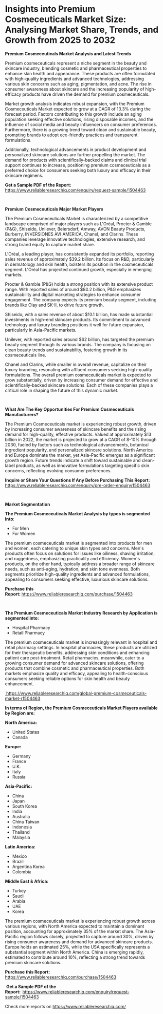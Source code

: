 <p><h1>Insights into Premium Cosmeceuticals Market Size: Analysing Market Share, Trends, and Growth from 2025 to 2032</h1></p><p><strong>Premium Cosmeceuticals Market Analysis and Latest Trends</strong></p>
<p><p>Premium cosmeceuticals represent a niche segment in the beauty and skincare industry, blending cosmetic and pharmaceutical properties to enhance skin health and appearance. These products are often formulated with high-quality ingredients and advanced technologies, addressing various skin concerns such as aging, pigmentation, and acne. The rise in consumer awareness about skincare and the increasing popularity of high-efficacy products have driven the demand for premium cosmeceuticals.</p><p>Market growth analysis indicates robust expansion, with the Premium Cosmeceuticals Market expected to grow at a CAGR of 13.3% during the forecast period. Factors contributing to this growth include an aging population seeking effective solutions, rising disposable incomes, and the influence of social media and beauty influencers on consumer preferences. Furthermore, there is a growing trend toward clean and sustainable beauty, prompting brands to adopt eco-friendly practices and transparent formulations.</p><p>Additionally, technological advancements in product development and personalized skincare solutions are further propelling the market. The demand for products with scientifically-backed claims and clinical trial support continues to increase, positioning premium cosmeceuticals as a preferred choice for consumers seeking both luxury and efficacy in their skincare regimens.</p></p>
<p><strong>Get a Sample PDF of the Report:&nbsp;</strong> <a href="https://www.reliableresearchiq.com/enquiry/request-sample/1504463?utm_campaign=3050&utm_medium=2&utm_source=Github&utm_content=ia&utm_term=23032025&utm_id=premium-cosmeceuticals">https://www.reliableresearchiq.com/enquiry/request-sample/1504463</a></p>
<p>&nbsp;</p>
<p><strong>Premium Cosmeceuticals Major Market Players</strong></p>
<p><p>The Premium Cosmeceuticals Market is characterized by a competitive landscape comprised of major players such as L'Oréal, Procter & Gamble (P&G), Shiseido, Unilever, Beiersdorf, Amway, AVON Beauty Products, Burberry, INVERSIONES AVI AMERICA, Chanel, and Clarins. These companies leverage innovative technologies, extensive research, and strong brand equity to capture market share.</p><p>L'Oréal, a leading player, has consistently expanded its portfolio, reporting sales revenue of approximately $39.2 billion. Its focus on R&D, particularly in dermatology and skin health, bolsters its position in the cosmeceuticals segment. L'Oréal has projected continued growth, especially in emerging markets.</p><p>Procter & Gamble (P&G) holds a strong position with its extensive product range. With reported sales of around $80.2 billion, P&G emphasizes sustainability and digital marketing strategies to enhance consumer engagement. The company expects its premium beauty segment, including brands like Olay and SK-II, to drive future growth.</p><p>Shiseido, with a sales revenue of about $10.1 billion, has made substantial investments in high-end skincare products. Its commitment to advanced technology and luxury branding positions it well for future expansion, particularly in Asia-Pacific markets.</p><p>Unilever, with reported sales around $62 billion, has targeted the premium beauty segment through its various brands. The company is focusing on clean beauty trends and sustainability, fostering growth in its cosmeceuticals line.</p><p>Chanel and Clarins, while smaller in overall revenue, capitalize on their luxury branding, resonating with affluent consumers seeking high-quality formulations. The overall premium cosmeceuticals market is expected to grow substantially, driven by increasing consumer demand for effective and scientifically-backed skincare solutions. Each of these companies plays a critical role in shaping the future of this dynamic market.</p></p>
<p>&nbsp;</p>
<p><strong>What Are The Key Opportunities For Premium Cosmeceuticals Manufacturers?</strong></p>
<p><p>The Premium Cosmeceuticals market is experiencing robust growth, driven by increasing consumer awareness of skincare benefits and the rising demand for high-quality, effective products. Valued at approximately $13 billion in 2022, the market is projected to grow at a CAGR of 8-10% through 2030, fueled by factors such as technological advancements, botanical ingredient popularity, and personalized skincare solutions. North America and Europe dominate the market, yet Asia-Pacific emerges as a significant growth region. Future trends indicate a shift toward sustainable and clean-label products, as well as innovative formulations targeting specific skin concerns, reflecting evolving consumer preferences.</p></p>
<p><strong>Inquire or Share Your Questions If Any Before Purchasing This Report:</strong> <a href="https://www.reliableresearchiq.com/enquiry/pre-order-enquiry/1504463?utm_campaign=3050&utm_medium=2&utm_source=Github&utm_content=ia&utm_term=23032025&utm_id=premium-cosmeceuticals">https://www.reliableresearchiq.com/enquiry/pre-order-enquiry/1504463</a></p>
<p>&nbsp;</p>
<p><strong>Market Segmentation</strong></p>
<p><strong>The Premium Cosmeceuticals Market Analysis by types is segmented into:</strong></p>
<p><ul><li>For Men</li><li>For Women</li></ul></p>
<p><p>The premium cosmeceuticals market is segmented into products for men and women, each catering to unique skin types and concerns. Men's products often focus on solutions for issues like oiliness, shaving irritation, and ruggedness, emphasizing practicality and efficiency. Women's products, on the other hand, typically address a broader range of skincare needs, such as anti-aging, hydration, and skin tone evenness. Both segments prioritize high-quality ingredients and advanced formulations, appealing to consumers seeking effective, luxurious skincare solutions.</p></p>
<p><strong>Purchase this Report:&nbsp;</strong><a href="https://www.reliableresearchiq.com/purchase/1504463?utm_campaign=3050&utm_medium=2&utm_source=Github&utm_content=ia&utm_term=23032025&utm_id=premium-cosmeceuticals">https://www.reliableresearchiq.com/purchase/1504463</a></p>
<p>&nbsp;</p>
<p><strong>The Premium Cosmeceuticals Market Industry Research by Application is segmented into:</strong></p>
<p><ul><li>Hospital Pharmacy</li><li>Retail Pharmacy</li></ul></p>
<p><p>The premium cosmeceuticals market is increasingly relevant in hospital and retail pharmacy settings. In hospital pharmacies, these products are utilized for their therapeutic benefits, addressing skin conditions and enhancing patient care post-treatment. Retail pharmacies, meanwhile, cater to a growing consumer demand for advanced skincare solutions, offering products that combine cosmetic and pharmaceutical properties. Both markets emphasize quality and efficacy, appealing to health-conscious consumers seeking reliable options for skin health and beauty enhancement.</p></p>
<p><a href="https://www.reliableresearchiq.com/global-premium-cosmeceuticals-market-r1504463?utm_campaign=3050&utm_medium=2&utm_source=Github&utm_content=ia&utm_term=23032025&utm_id=premium-cosmeceuticals">&nbsp;https://www.reliableresearchiq.com/global-premium-cosmeceuticals-market-r1504463</a></p>
<p><strong>In terms of Region, the Premium Cosmeceuticals Market Players available by Region are:</strong></p>
<p>
    <p> <strong> North America: </strong>
        <ul>
            <li>United States</li>
            <li>Canada</li>
        </ul>
        </p> 
    <p> <strong> Europe: </strong>
        <ul>
            <li>Germany</li>
            <li>France</li>
            <li>U.K.</li>
            <li>Italy</li>
            <li>Russia</li>
        </ul>
        </p> 
    <p> <strong> Asia-Pacific: </strong>
        <ul>
            <li>China</li>
            <li>Japan</li>
            <li>South Korea</li>
            <li>India</li>
            <li>Australia</li>
            <li>China Taiwan</li>
            <li>Indonesia</li>
            <li>Thailand</li>
            <li>Malaysia</li>
        </ul>
        </p> 
    <p> <strong> Latin America: </strong>
        <ul>
            <li>Mexico</li>
            <li>Brazil</li>
            <li>Argentina Korea</li>
            <li>Colombia</li>
        </ul>
        </p> 
    <p> <strong> Middle East & Africa: </strong>
        <ul>
            <li>Turkey</li>
            <li>Saudi</li>
            <li>Arabia</li>
            <li>UAE</li>
            <li>Korea</li>
        </ul>
    </p>
    </p>
<p><p>The premium cosmeceuticals market is experiencing robust growth across various regions, with North America expected to maintain a dominant position, accounting for approximately 35% of the market share. The Asia-Pacific region follows closely, projected to capture around 30%, driven by rising consumer awareness and demand for advanced skincare products. Europe holds an estimated 25%, while the USA specifically represents a substantial segment within North America. China is emerging rapidly, estimated to contribute around 10%, reflecting a strong trend towards premium skincare solutions.</p></p>
<p><strong>Purchase this Report: </strong><a href="https://www.reliableresearchiq.com/purchase/1504463?utm_campaign=3050&utm_medium=2&utm_source=Github&utm_content=ia&utm_term=23032025&utm_id=premium-cosmeceuticals">https://www.reliableresearchiq.com/purchase/1504463</a></p>
<p>&nbsp;<strong>Get a Sample PDF of the Report:&nbsp;&nbsp;</strong><a href="https://www.reliableresearchiq.com/enquiry/request-sample/1504463?utm_campaign=3050&utm_medium=2&utm_source=Github&utm_content=ia&utm_term=23032025&utm_id=premium-cosmeceuticals">https://www.reliableresearchiq.com/enquiry/request-sample/1504463</a></p>
<p><strong></strong></p>
<p>Check more reports on <a href="https://www.reliableresearchiq.com/?utm_campaign=3050&utm_medium=2&utm_source=Github&utm_content=ia&utm_term=23032025&utm_id=premium-cosmeceuticals">https://www.reliableresearchiq.com/</a></p>